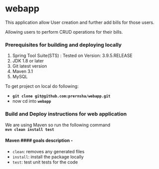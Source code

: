 # webapp #

This application allow User creation and further add bills for those users. 

Allowing users to perform CRUD operations for their bills.

### Prerequisites for building and deploying locally ###

1. Spring Tool Suite(STS) : Tested on Version: 3.9.5.RELEASE
2. JDK 1.8 or later
2. Git latest version
3. Maven 3.1
4. MySQL

To get project on local do following:
- **`git clone git@github.com:prernsha/webapp.git`**   
- now cd into **`webapp`**  

### Build and Deploy instructions for web application ###  
We are using Maven so run the following command  
**`mvn clean install test`**  
  
#### Maven #### goals description -  
- `clean`: removes any generated files  
- `install`: install the package locally
- `test`: test unit tests for the code

